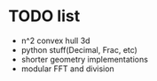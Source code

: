 # TODO list

- n^2 convex hull 3d
- python stuff(Decimal, Frac, etc)
- shorter geometry implementations
- modular FFT and division
